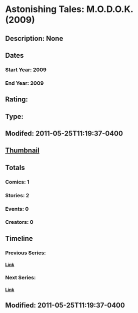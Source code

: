 # Astonishing Tales: M.O.D.O.K. (2009)
## Description: None
## Dates
### Start Year: 2009
### End Year: 2009
## Rating: 
## Type: 
## Modifed: 2011-05-25T11:19:37-0400
## [Thumbnail](http://i.annihil.us/u/prod/marvel/i/mg/8/f0/4bb5827eb1b24.jpg)
## Totals
### Comics: 1
### Stories: 2
### Events: 0
### Creators: 0
## Timeline
### Previous Series: 
#### [Link]()
### Next Series: 
#### [Link]()
## Modified: 2011-05-25T11:19:37-0400